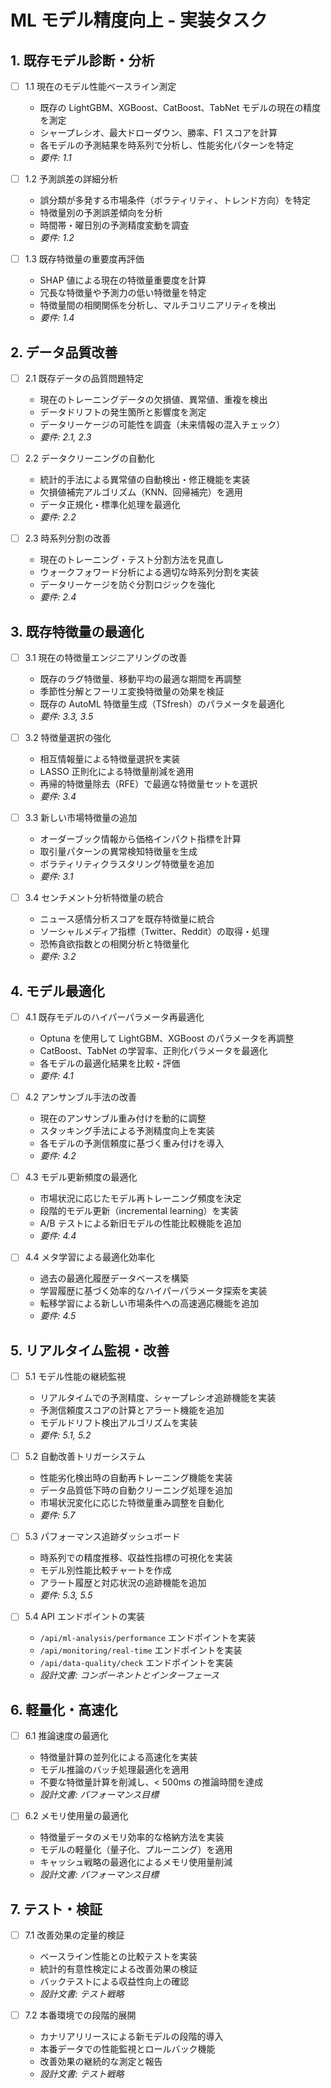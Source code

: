# ML モデル精度向上 - 実装タスク

## 1. 既存モデル診断・分析

- [ ] 1.1 現在のモデル性能ベースライン測定

  - 既存の LightGBM、XGBoost、CatBoost、TabNet モデルの現在の精度を測定
  - シャープレシオ、最大ドローダウン、勝率、F1 スコアを計算
  - 各モデルの予測結果を時系列で分析し、性能劣化パターンを特定
  - _要件: 1.1_

- [ ] 1.2 予測誤差の詳細分析

  - 誤分類が多発する市場条件（ボラティリティ、トレンド方向）を特定
  - 特徴量別の予測誤差傾向を分析
  - 時間帯・曜日別の予測精度変動を調査
  - _要件: 1.2_

- [ ] 1.3 既存特徴量の重要度再評価
  - SHAP 値による現在の特徴量重要度を計算
  - 冗長な特徴量や予測力の低い特徴量を特定
  - 特徴量間の相関関係を分析し、マルチコリニアリティを検出
  - _要件: 1.4_

## 2. データ品質改善

- [ ] 2.1 既存データの品質問題特定

  - 現在のトレーニングデータの欠損値、異常値、重複を検出
  - データドリフトの発生箇所と影響度を測定
  - データリーケージの可能性を調査（未来情報の混入チェック）
  - _要件: 2.1, 2.3_

- [ ] 2.2 データクリーニングの自動化

  - 統計的手法による異常値の自動検出・修正機能を実装
  - 欠損値補完アルゴリズム（KNN、回帰補完）を適用
  - データ正規化・標準化処理を最適化
  - _要件: 2.2_

- [ ] 2.3 時系列分割の改善
  - 現在のトレーニング・テスト分割方法を見直し
  - ウォークフォワード分析による適切な時系列分割を実装
  - データリーケージを防ぐ分割ロジックを強化
  - _要件: 2.4_

## 3. 既存特徴量の最適化

- [ ] 3.1 現在の特徴量エンジニアリングの改善

  - 既存のラグ特徴量、移動平均の最適な期間を再調整
  - 季節性分解とフーリエ変換特徴量の効果を検証
  - 既存の AutoML 特徴量生成（TSfresh）のパラメータを最適化
  - _要件: 3.3, 3.5_

- [ ] 3.2 特徴量選択の強化

  - 相互情報量による特徴量選択を実装
  - LASSO 正則化による特徴量削減を適用
  - 再帰的特徴量除去（RFE）で最適な特徴量セットを選択
  - _要件: 3.4_

- [ ] 3.3 新しい市場特徴量の追加

  - オーダーブック情報から価格インパクト指標を計算
  - 取引量パターンの異常検知特徴量を生成
  - ボラティリティクラスタリング特徴量を追加
  - _要件: 3.1_

- [ ] 3.4 センチメント分析特徴量の統合
  - ニュース感情分析スコアを既存特徴量に統合
  - ソーシャルメディア指標（Twitter、Reddit）の取得・処理
  - 恐怖貪欲指数との相関分析と特徴量化
  - _要件: 3.2_

## 4. モデル最適化

- [ ] 4.1 既存モデルのハイパーパラメータ再最適化

  - Optuna を使用して LightGBM、XGBoost のパラメータを再調整
  - CatBoost、TabNet の学習率、正則化パラメータを最適化
  - 各モデルの最適化結果を比較・評価
  - _要件: 4.1_

- [ ] 4.2 アンサンブル手法の改善

  - 現在のアンサンブル重み付けを動的に調整
  - スタッキング手法による予測精度向上を実装
  - 各モデルの予測信頼度に基づく重み付けを導入
  - _要件: 4.2_

- [ ] 4.3 モデル更新頻度の最適化

  - 市場状況に応じたモデル再トレーニング頻度を決定
  - 段階的モデル更新（incremental learning）を実装
  - A/B テストによる新旧モデルの性能比較機能を追加
  - _要件: 4.4_

- [ ] 4.4 メタ学習による最適化効率化
  - 過去の最適化履歴データベースを構築
  - 学習履歴に基づく効率的なハイパーパラメータ探索を実装
  - 転移学習による新しい市場条件への高速適応機能を追加
  - _要件: 4.5_

## 5. リアルタイム監視・改善

- [ ] 5.1 モデル性能の継続監視

  - リアルタイムでの予測精度、シャープレシオ追跡機能を実装
  - 予測信頼度スコアの計算とアラート機能を追加
  - モデルドリフト検出アルゴリズムを実装
  - _要件: 5.1, 5.2_

- [ ] 5.2 自動改善トリガーシステム

  - 性能劣化検出時の自動再トレーニング機能を実装
  - データ品質低下時の自動クリーニング処理を追加
  - 市場状況変化に応じた特徴量重み調整を自動化
  - _要件: 5.7_

- [ ] 5.3 パフォーマンス追跡ダッシュボード

  - 時系列での精度推移、収益性指標の可視化を実装
  - モデル別性能比較チャートを作成
  - アラート履歴と対応状況の追跡機能を追加
  - _要件: 5.3, 5.5_

- [ ] 5.4 API エンドポイントの実装
  - `/api/ml-analysis/performance` エンドポイントを実装
  - `/api/monitoring/real-time` エンドポイントを実装
  - `/api/data-quality/check` エンドポイントを実装
  - _設計文書: コンポーネントとインターフェース_

## 6. 軽量化・高速化

- [ ] 6.1 推論速度の最適化

  - 特徴量計算の並列化による高速化を実装
  - モデル推論のバッチ処理最適化を適用
  - 不要な特徴量計算を削減し、< 500ms の推論時間を達成
  - _設計文書: パフォーマンス目標_

- [ ] 6.2 メモリ使用量の最適化
  - 特徴量データのメモリ効率的な格納方法を実装
  - モデルの軽量化（量子化、プルーニング）を適用
  - キャッシュ戦略の最適化によるメモリ使用量削減
  - _設計文書: パフォーマンス目標_

## 7. テスト・検証

- [ ] 7.1 改善効果の定量的検証

  - ベースライン性能との比較テストを実装
  - 統計的有意性検定による改善効果の検証
  - バックテストによる収益性向上の確認
  - _設計文書: テスト戦略_

- [ ] 7.2 本番環境での段階的展開
  - カナリアリリースによる新モデルの段階的導入
  - 本番データでの性能監視とロールバック機能
  - 改善効果の継続的な測定と報告
  - _設計文書: テスト戦略_
